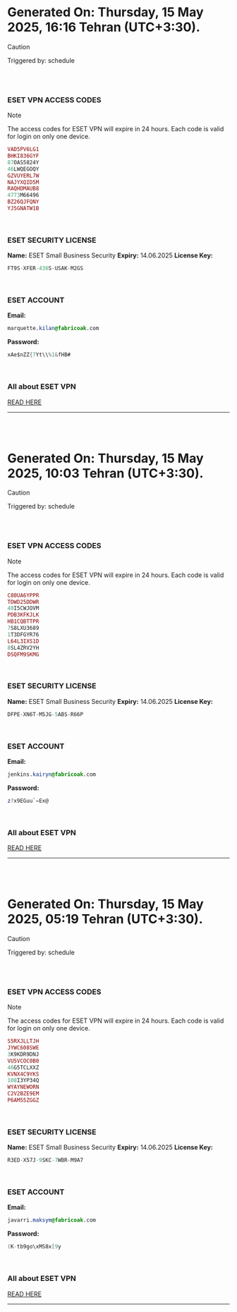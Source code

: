 # Generated On: Thursday, 15 May 2025, 16:16 Tehran (UTC+3:30).

> [!CAUTION]
> Triggered by: schedule

<br><br>

### ESET VPN ACCESS CODES

> [!NOTE]
> The access codes for ESET VPN will expire in 24 hours.
> Each code is valid for login on only one device.

```ruby
VAD5PV6LG1
BHKI836GYF
87OAS5824Y
46LWQEGOQY
GZVUYERL7W
NAJYXQID5M
RAQHDMAUB8
4773M66496
BZ26QJFQNY
YJ5GNATW1B
```

<br>

### ESET SECURITY LICENSE

**Name:** ESET Small Business Security
**Expiry:** 14.06.2025
**License Key:**

```POV-Ray SDL
FT9S-XFER-436S-USAK-M2GS
```

<br>

### ESET ACCOUNT

**Email:**

```CSS
marquette.kilan@fabricoak.com
```

**Password:**

```POV-Ray SDL
xAe$nZZ{7Yt\\%1&fHB#
```

<br>

### All about ESET VPN

[READ HERE](https://t.me/F_NiREvil/2113)

---

<br><br>

# Generated On: Thursday, 15 May 2025, 10:03 Tehran (UTC+3:30).

> [!CAUTION]
> Triggered by: schedule

<br><br>

### ESET VPN ACCESS CODES

> [!NOTE]
> The access codes for ESET VPN will expire in 24 hours.
> Each code is valid for login on only one device.

```ruby
C80UA6YPPR
TDWD25DDWR
40I5CWJOVM
PDB3KFKJLK
HB1CQBTTPR
7S8LXU3689
1T3DFGYR76
L64L3IXS1D
8SL4ZRV2YH
DSQFM9SKMG
```

<br>

### ESET SECURITY LICENSE

**Name:** ESET Small Business Security
**Expiry:** 14.06.2025
**License Key:**

```POV-Ray SDL
DFPE-XN6T-M5JG-5ABS-R66P
```

<br>

### ESET ACCOUNT

**Email:**

```CSS
jenkins.kairyn@fabricoak.com
```

**Password:**

```POV-Ray SDL
z?x9EGuu`=Ex@
```

<br>

### All about ESET VPN

[READ HERE](https://t.me/F_NiREvil/2113)

---

<br><br>

# Generated On: Thursday, 15 May 2025, 05:19 Tehran (UTC+3:30).

> [!CAUTION]
> Triggered by: schedule

<br><br>

### ESET VPN ACCESS CODES

> [!NOTE]
> The access codes for ESET VPN will expire in 24 hours.
> Each code is valid for login on only one device.

```ruby
S5RXJLLTJH
JYWC608SWE
3K9KDR9DNJ
VU5VCOC0B0
46G5TCLXXZ
KVNX4C9YKS
108I3YP34Q
WYAYNEWORN
C2V2BZE9EM
P6AM55ZGGZ
```

<br>

### ESET SECURITY LICENSE

**Name:** ESET Small Business Security
**Expiry:** 14.06.2025
**License Key:**

```POV-Ray SDL
R3ED-X57J-9SKC-7WBR-M9A7
```

<br>

### ESET ACCOUNT

**Email:**

```CSS
javarri.maksym@fabricoak.com
```

**Password:**

```POV-Ray SDL
(K-tb9go\xMS8x[9y
```

<br>

### All about ESET VPN

[READ HERE](https://t.me/F_NiREvil/2113)

---

<br><br>

